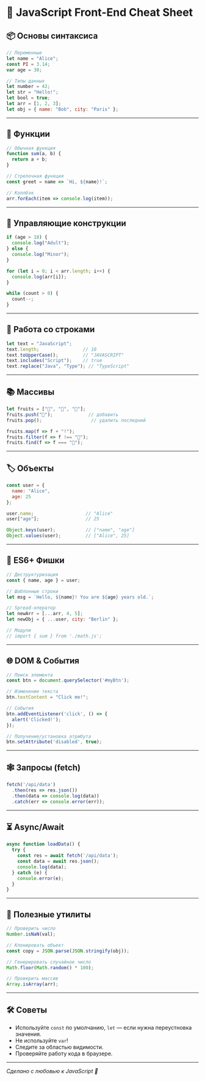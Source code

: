 # 🌈 JavaScript Front-End Cheat Sheet

## 📦 Основы синтаксиса

```js
// Переменные
let name = "Alice";
const PI = 3.14;
var age = 30;

// Типы данных
let number = 42;
let str = "Hello!";
let bool = true;
let arr = [1, 2, 3];
let obj = { name: "Bob", city: "Paris" };
```

---

## 🧩 Функции

```js
// Обычная функция
function sum(a, b) {
  return a + b;
}

// Стрелочная функция
const greet = name => `Hi, ${name}!`;

// Коллбэк
arr.forEach(item => console.log(item));
```

---

## 🔄 Управляющие конструкции

```js
if (age > 18) {
  console.log("Adult");
} else {
  console.log("Minor");
}

for (let i = 0; i < arr.length; i++) {
  console.log(arr[i]);
}

while (count > 0) {
  count--;
}
```

---

## 📝 Работа со строками

```js
let text = "JavaScript";
text.length;                // 10
text.toUpperCase();         // "JAVASCRIPT"
text.includes("Script");    // true
text.replace("Java", "Type"); // "TypeScript"
```

---

## 📚 Массивы

```js
let fruits = ["🍎", "🍌", "🍍"];
fruits.push("🍓");             // добавить
fruits.pop();                  // удалить последний

fruits.map(f => f + "!");
fruits.filter(f => f !== "🍌");
fruits.find(f => f === "🍍");
```

---

## 🏷️ Объекты

```js
const user = {
  name: "Alice",
  age: 25
};

user.name;                   // "Alice"
user["age"];                 // 25

Object.keys(user);           // ["name", "age"]
Object.values(user);         // ["Alice", 25]
```

---

## 🚀 ES6+ Фишки

```js
// Деструктуризация
const { name, age } = user;

// Шаблонные строки
let msg = `Hello, ${name}! You are ${age} years old.`;

// Spread-оператор
let newArr = [...arr, 4, 5];
let newObj = { ...user, city: "Berlin" };

// Модули
// import { sum } from './math.js';
```

---

## 🌐 DOM & События

```js
// Поиск элемента
const btn = document.querySelector('#myBtn');

// Изменение текста
btn.textContent = "Click me!";

// События
btn.addEventListener('click', () => {
  alert('Clicked!');
});

// Получение/установка атрибута
btn.setAttribute('disabled', true);
```

---

## 🕸️ Запросы (fetch)

```js
fetch('/api/data')
  .then(res => res.json())
  .then(data => console.log(data))
  .catch(err => console.error(err));
```

---

## ⏳ Async/Await

```js
async function loadData() {
  try {
    const res = await fetch('/api/data');
    const data = await res.json();
    console.log(data);
  } catch (e) {
    console.error(e);
  }
}
```

---

## 🧹 Полезные утилиты

```js
// Проверить число
Number.isNaN(val);

// Клонировать объект
const copy = JSON.parse(JSON.stringify(obj));

// Генерировать случайное число
Math.floor(Math.random() * 100);

// Проверить массив
Array.isArray(arr);
```

---

## 🛠️ Советы

- Используйте `const` по умолчанию, `let` — если нужна переустновка значения.
- Не используйте `var`!
- Следите за областью видимости.
- Проверяйте работу кода в браузере.

---

*Сделано с любовью к JavaScript 💛*